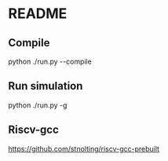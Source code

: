 # README

## Compile
python ./run.py --compile

## Run simulation
python ./run.py -g

## Riscv-gcc
https://github.com/stnolting/riscv-gcc-prebuilt